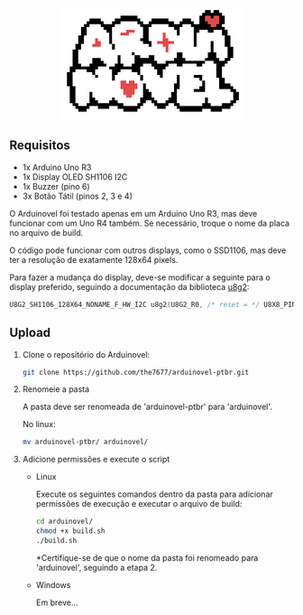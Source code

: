 <p align="center">
  <img src="arduinovel.png" alt="Arduinovel" />
</p>

## Requisitos

- 1x Arduino Uno R3
- 1x Display OLED SH1106 I2C
- 1x Buzzer (pino 6)
- 3x Botão Tátil (pinos 2, 3 e 4)

O Arduinovel foi testado apenas em um Arduino Uno R3, mas
deve funcionar com um Uno R4 também. Se necessário, troque
o nome da placa no arquivo de build.

O código pode funcionar com outros displays, como o SSD1106,
mas deve ter a resolução de exatamente 128x64 pixels.

Para fazer a mudança do display, deve-se modificar a seguinte 
para o display preferido, seguindo a documentação da biblioteca [u8g2](https://github.com/olikraus/u8g2):

```c
U8G2_SH1106_128X64_NONAME_F_HW_I2C u8g2(U8G2_R0, /* reset = */ U8X8_PIN_NONE);
```

## Upload

1. Clone o repositório do Arduinovel:

    ```bash
    git clone https://github.com/the7677/arduinovel-ptbr.git
    ```
    
2. Renomeie a pasta

    A pasta deve ser renomeada de 'arduinovel-ptbr' para 'arduinovel'.
    
    No linux:
    
    ``` bash
    mv arduinovel-ptbr/ arduinovel/
    ```
    
3. Adicione permissões e execute o script

    - Linux
    
        Execute os seguintes comandos dentro da pasta para adicionar permissões
        de execução e executar o arquivo de build:
    
        ``` bash
        cd arduinovel/
        chmod +x build.sh
        ./build.sh
        ```
        *Certifique-se de que o nome da pasta foi renomeado para 'arduinovel',
        seguindo a etapa 2.
        
    - Windows
    
        Em breve...
